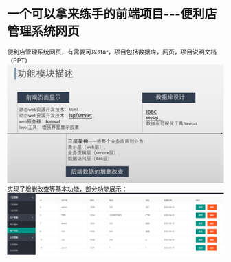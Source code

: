 # 一个可以拿来练手的前端项目---便利店管理系统网页
便利店管理系统网页，有需要可以star，项目包括数据库，网页，项目说明文档（PPT）
![功能模块描述.png](pic/功能模块描述.png "功能模块描述")
实现了增删改查等基本功能，部分功能展示：
![部分功能展示.png](pic/部分功能展示.png "部分功能展示")
